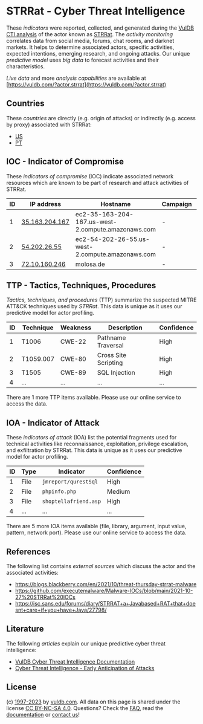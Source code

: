 # STRRat - Cyber Threat Intelligence

These _indicators_ were reported, collected, and generated during the [VulDB CTI analysis](https://vuldb.com/?kb.cti) of the actor known as [STRRat](https://vuldb.com/?actor.strrat). The _activity monitoring_ correlates data from social media, forums, chat rooms, and darknet markets. It helps to determine associated actors, specific activities, expected intentions, emerging research, and ongoing attacks. Our unique _predictive model_ uses _big data_ to forecast activities and their characteristics.

_Live data_ and more _analysis capabilities_ are available at [https://vuldb.com/?actor.strrat](https://vuldb.com/?actor.strrat)

## Countries

These _countries_ are directly (e.g. origin of attacks) or indirectly (e.g. access by proxy) associated with STRRat:

* [US](https://vuldb.com/?country.us)
* [PT](https://vuldb.com/?country.pt)

## IOC - Indicator of Compromise

These _indicators of compromise_ (IOC) indicate associated network resources which are known to be part of research and attack activities of STRRat.

ID | IP address | Hostname | Campaign | Confidence
-- | ---------- | -------- | -------- | ----------
1 | [35.163.204.167](https://vuldb.com/?ip.35.163.204.167) | ec2-35-163-204-167.us-west-2.compute.amazonaws.com | - | Medium
2 | [54.202.26.55](https://vuldb.com/?ip.54.202.26.55) | ec2-54-202-26-55.us-west-2.compute.amazonaws.com | - | Medium
3 | [72.10.160.246](https://vuldb.com/?ip.72.10.160.246) | molosa.de | - | High

## TTP - Tactics, Techniques, Procedures

_Tactics, techniques, and procedures_ (TTP) summarize the suspected MITRE ATT&CK techniques used by _STRRat_. This data is unique as it uses our predictive model for actor profiling.

ID | Technique | Weakness | Description | Confidence
-- | --------- | -------- | ----------- | ----------
1 | T1006 | CWE-22 | Pathname Traversal | High
2 | T1059.007 | CWE-80 | Cross Site Scripting | High
3 | T1505 | CWE-89 | SQL Injection | High
4 | ... | ... | ... | ...

There are 1 more TTP items available. Please use our online service to access the data.

## IOA - Indicator of Attack

These _indicators of attack_ (IOA) list the potential fragments used for technical activities like reconnaissance, exploitation, privilege escalation, and exfiltration by STRRat. This data is unique as it uses our predictive model for actor profiling.

ID | Type | Indicator | Confidence
-- | ---- | --------- | ----------
1 | File | `jmreport/qurestSql` | High
2 | File | `phpinfo.php` | Medium
3 | File | `shoptellafriend.asp` | High
4 | ... | ... | ...

There are 5 more IOA items available (file, library, argument, input value, pattern, network port). Please use our online service to access the data.

## References

The following list contains _external sources_ which discuss the actor and the associated activities:

* https://blogs.blackberry.com/en/2021/10/threat-thursday-strrat-malware
* https://github.com/executemalware/Malware-IOCs/blob/main/2021-10-27%20STRRat%20IOCs
* https://isc.sans.edu/forums/diary/STRRAT+a+Javabased+RAT+that+doesnt+care+if+you+have+Java/27798/

## Literature

The following _articles_ explain our unique predictive cyber threat intelligence:

* [VulDB Cyber Threat Intelligence Documentation](https://vuldb.com/?kb.cti)
* [Cyber Threat Intelligence - Early Anticipation of Attacks](https://www.scip.ch/en/?labs.20201022)

## License

(c) [1997-2023](https://vuldb.com/?kb.changelog) by [vuldb.com](https://vuldb.com/?kb.about). All data on this page is shared under the license [CC BY-NC-SA 4.0](https://creativecommons.org/licenses/by-nc-sa/4.0/). Questions? Check the [FAQ](https://vuldb.com/?kb.faq), read the [documentation](https://vuldb.com/?kb) or [contact us](https://vuldb.com/?contact)!
